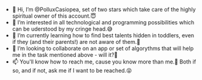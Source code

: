 - 👋 Hi, I’m @PolluxCasiopea, set of two stars which take care of the highly spiritual owner of this account.😇
- 👀 I’m interested in all technological and programming possibilities which can be uderstood by my cringe head.😅
- 🌱 I’m currently learning how to find best talents hidden in toddlers, even if they (and their parents!) are not aware of them.🤨
- 💞️ I’m looking to collaborate on an app or set of algorythms that will help me in the task mentioned above - will it?🤔
- 📫 You'll know how to reach me, cause you know more than me.🤣 Both if so, and if not, ask me if I want to be reached.😝

<!---
PolluxCasiopea/PolluxCasiopea is a ✨ special ✨ repository because its `README.md` (this file) appears on your GitHub profile.
You can click the Preview link to take a look at your changes.
--->
